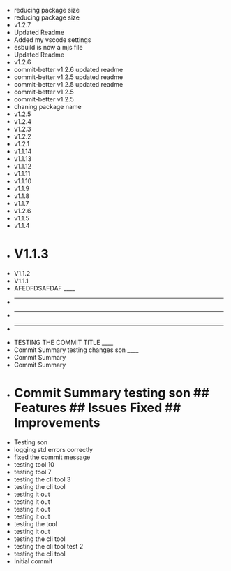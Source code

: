 - reducing package size
- reducing package size
- v1.2.7
- Updated Readme
- Added my vscode settings
- esbuild is now a mjs file
- Updated Readme
- v1.2.6
- commit-better v1.2.6 updated readme
- commit-better v1.2.5 updated readme
- commit-better v1.2.5 updated readme
- commit-better v1.2.5
- commit-better v1.2.5
- chaning package name
- v1.2.5
- v1.2.4
- v1.2.3
- v1.2.2
- v1.2.1
- v1.1.14
- v1.1.13
- v1.1.12
- v1.1.11
- v1.1.10
- v1.1.9
- v1.1.8
- v1.1.7
- v1.2.6
- v1.1.5
- v1.1.4
- # V1.1.3
- V1.1.2
- V1.1.1
- AFEDFDSAFDAF \_\_\_\_
- ***
- ***
- ***
- TESTING THE COMMIT TITLE \_\_\_\_
- Commit Summary testing changes son \_\_\_\_
- Commit Summary
- Commit Summary
- # Commit Summary testing son ## Features ## Issues Fixed ## Improvements
- Testing son
- logging std errors correctly
- fixed the commit message
- testing tool 10
- testing tool 7
- testing the cli tool 3
- testing the cli tool
- testing it out
- testing it out
- testing it out
- testing it out
- testing the tool
- testing it out
- testing the cli tool
- testing the cli tool test 2
- testing the cli tool
- Initial commit
